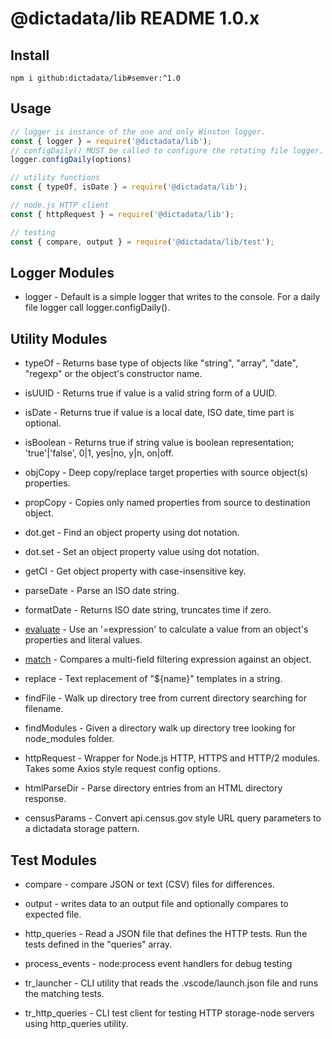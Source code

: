 # @dictadata/lib README 1.0.x

## Install

```
npm i github:dictadata/lib#semver:^1.0
```

## Usage

```javascript
// logger is instance of the one and only Winston logger.
const { logger } = require('@dictadata/lib');
// configDaily() MUST be called to configure the rotating file logger.
logger.configDaily(options)

// utility functions
const { typeOf, isDate } = require('@dictadata/lib');

// node.js HTTP client
const { httpRequest } = require('@dictadata/lib');

// testing
const { compare, output } = require('@dictadata/lib/test');
```

## Logger Modules

* logger - Default is a simple logger that writes to the console. For a daily file logger call logger.configDaily().

## Utility Modules

* typeOf - Returns base type of objects like "string", "array", "date", "regexp" or the object's constructor name.
* isUUID - Returns true if value is a valid string form of a UUID.
* isDate - Returns true if value is a local date, ISO date, time part is optional.
* isBoolean - Returns true if string value is boolean representation; 'true'|'false', 0|1, yes|no, y|n, on|off.

* objCopy - Deep copy/replace target properties with source object(s) properties.
* propCopy - Copies only named properties from source to destination object.
* dot.get - Find an object property using dot notation.
* dot.set - Set an object property value using dot notation.
* getCI - Get object property with case-insensitive key.

* parseDate - Parse an ISO date string.
* formatDate - Returns ISO date string, truncates time if zero.

* [evaluate](./docs/evaluate.md) - Use an '=expression' to calculate a value from an object's properties and literal values.
* [match](./docs/match.md) - Compares a multi-field filtering expression against an object.
* replace - Text replacement of "${name}" templates in a string.

* findFile - Walk up directory tree from current directory searching for filename.
* findModules - Given a directory walk up directory tree looking for node_modules folder.

* httpRequest - Wrapper for Node.js HTTP, HTTPS and HTTP/2 modules. Takes some Axios style request config options.
* htmlParseDir - Parse directory entries from an HTML directory response.
* censusParams - Convert api.census.gov style URL query parameters to a dictadata storage pattern.

## Test Modules

* compare - compare JSON or text (CSV) files for differences.
* output - writes data to an output file and optionally compares to expected file.
* http_queries - Read a JSON file that defines the HTTP tests. Run the tests defined in the "queries" array.
* process_events - node:process event handlers for debug testing

* tr_launcher - CLI utility that reads the .vscode/launch.json file and runs the matching tests.
* tr_http_queries - CLI test client for testing HTTP storage-node servers using http_queries utility.
